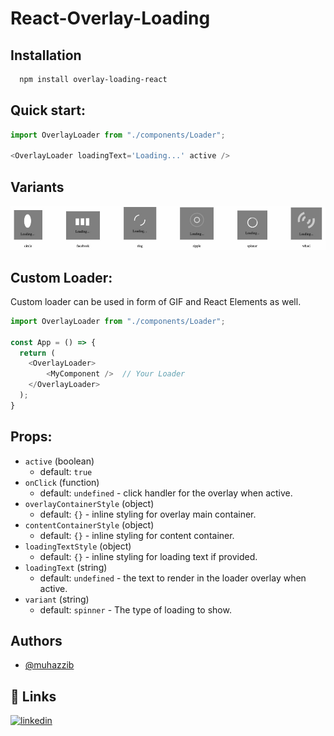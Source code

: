 # React-Overlay-Loading


## Installation

```bash
  npm install overlay-loading-react
```
    
## Quick start:

```javascript
import OverlayLoader from "./components/Loader";

<OverlayLoader loadingText='Loading...' active />

```

## Variants

![](https://github.com/muhazzib/react-overlay-loading/blob/main/src/demo/demo.gif?raw=true)

## Custom Loader:
Custom loader can be used in form of GIF and React Elements as well.

```javascript
import OverlayLoader from "./components/Loader";

const App = () => {
  return (
    <OverlayLoader>
        <MyComponent />  // Your Loader
    </OverlayLoader>
  );
}
```

## Props:

- `active` (boolean)
  - default: `true`
- `onClick` (function)
  - default: `undefined` - click handler for the overlay when active.
- `overlayContainerStyle` (object)
  - default: `{}` - inline styling for overlay main container.
- `contentContainerStyle` (object)
  - default: `{}` - inline styling for content container.
- `loadingTextStyle` (object)
  - default: `{}` - inline styling for loading text if provided.
- `loadingText` (string)
  - default: `undefined` - the text to render in the loader overlay when active.
- `variant` (string)
  - default: `spinner` - The type of loading to show.


## Authors
- [@muhazzib](https://github.com/muhazzib)


## 🔗 Links
[![linkedin](https://img.shields.io/badge/linkedin-0A66C2?style=for-the-badge&logo=linkedin&logoColor=white)](https://www.linkedin.com/in/muhazzib-07/)

